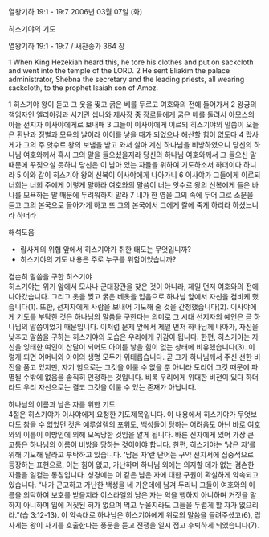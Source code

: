 열왕기하 19:1 - 19:7 
2006년 03월 07일 (화)

히스기야의 기도



열왕기하 19:1 - 19:7 / 새찬송가 364 장


1  When King Hezekiah heard this, he tore his clothes and put on sackcloth and went into the temple of the LORD. 2  He sent Eliakim the palace administrator, Shebna the secretary and the leading priests, all wearing sackcloth, to the prophet Isaiah son of Amoz. 

1 히스기야 왕이 듣고 그 옷을 찢고 굵은 베를 두르고 여호와의 전에 들어가서 2 왕궁의 책임자인 엘리야김과 서기관 셉나와 제사장 중 장로들에게 굵은 베를 둘려서 아모스의 아들 선지자 이사야에게로 보내매 3 그들이 이사야에게 이르되 히스기야의 말씀이 오늘은 환난과 징벌과 모욕의 날이라 아이를 낳을 때가 되었으나 해산할 힘이 없도다 4 랍사게가 그의 주 앗수르 왕의 보냄을 받고 와서 살아 계신 하나님을 비방하였으니 당신의 하나님 여호와께서 혹시 그의 말을 들으셨을지라 당신의 하나님 여호와께서 그 들으신 말 때문에 꾸짖으실 듯하니 당신은 이 남아 있는 자들을 위하여 기도하소서 하더이다 하니라 5 이와 같이 히스기야 왕의 신복이 이사야에게 나아가니 6 이사야가 그들에게 이르되 너희는 너희 주에게 이렇게 말하라 여호와의 말씀이 너는 앗수르 왕의 신복에게 들은 바 나를 모욕하는 말 때문에 두려워하지 말라 7 내가 한 영을 그의 속에 두어 그로 소문을 듣고 그의 본국으로 돌아가게 하고 또 그의 본국에서 그에게 칼에 죽게 하리라 하셨느니라 하더라

해석도움





- 랍사게의 위협 앞에서 히스기야가 취한 태도는 무엇입니까?  
- 히스기야의 기도 내용은 주로 누구를 위함이었습니까?



겸손히 말씀을 구한 히스기야  
히스기야는 위기 앞에서 모사나 군대장관을 찾은 것이 아니라, 제일 먼저 여호와의 전에 나아갔습니다. 그리고 옷을 찢고 굵은 베옷을 입음으로 하나님 앞에서 자신을 겸비케 했습니다(1). 또한, 선지자에게 사람을 보내어 기도해 줄 것을 간청했습니다(2). 이사야에게 기도를 부탁한 것은 하나님의 말씀을 구한다는 의미로 그 시대 선지자의 예언은 곧 하나님의 말씀이었기 때문입니다. 이처럼 문제 앞에서 제일 먼저 하나님께 나아가, 자신을 낮추고 말씀을 구하는 히스기야의 모습은 우리에게 귀감이 됩니다.  한편, 히스기야는 자신을 잉태한 여인이 산달이 되어도 아이를 낳을 힘이 없는 상태에 비유했습니다(3). 이렇게 되면 어머니와 아이의 생명 모두가 위태롭습니다. 곧 그가 하나님께서 주신 선한 비전을 품고 있지만, 자기 힘으로는 그것을 이룰 수 없을 뿐 아니라 도리어 그것 때문에 파멸될 수밖에 없음을 솔직히 인정하는 것입니다. 비록 우리에게 위대한 비전이 있다 하더라도 우리 자신으로는 결코 그것을 이룰 수 있는 존재가 아닙니다. 

하나님의 이름과 남은 자를 위한 기도  
4절은 히스기야가 이사야에게 요청한 기도제목입니다. 이 내용에서 히스기야가 무엇보다도 참을 수 없었던 것은 예루살렘의 포위도, 백성들이 당하는 어려움도 아닌 바로 여호와의 이름이 이방인에 의해 모독당한 것임을 알게 됩니다. 바른 신자에게 있어 가장 큰 고통은 하나님의 이름이 비방을 당하는 것이어야 합니다. 한편, 히스기야는 ‘남은 자’를 위해 기도해 달라고 부탁하고 있습니다.  ‘남은 자’란 단어는 구약 선지서에 집중적으로 등장하는 표현으로, 이는 힘이 없고, 가난하며 하나님 외에는 의지할 데가 없는  겸손한 자들을 일컫는 통칭입니다. 성경에는 이 같은 남은 자에 대한 구원이 확실하게 약속되고 있습니다. “내가 곤고하고 가난한 백성을 네 가운데에 남겨 두리니 그들이 여호와의 이름을 의탁하여 보호를 받을지라 이스라엘의 남은 자는 악을 행하지 아니하며 거짓을 말하지 아니하며 입에 거짓된 혀가 없으며 먹고 누울지라도 그들을 두렵게 할 자가 없으리라.”(습 3:12-13). 이 약속대로 하나님은 히스기야에게 위로의 말씀을 들려주셨고(6), 랍사게는 왕이 자기를 호출한다는 풍문을 듣고 전쟁을 일시 접고 후퇴하게 되었습니다(7).